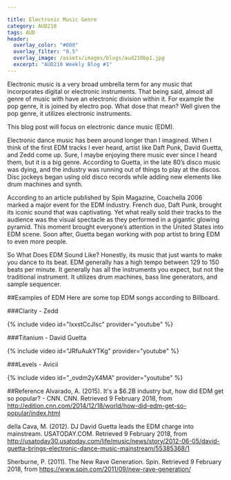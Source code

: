 ```yaml
---

title: Electronic Music Genre
category: AUD210
tags: AUD
header:
  overlay_color: "#000"
  overlay_filter: "0.5"
  overlay_image: /assets/images/blogs/aud210bp1.jpg
  excerpt: "AUD210 Weekly Blog #1"
---
```


Electronic music is a very broad umbrella term for any music that incorporates digital or electronic instruments. That being said, almost all genre of music with have an electronic division within it. For example the pop genre, it is joined by electro pop. What dose that mean? Well given the pop genre, it utilizes electronic instruments. 

This blog post will focus on electronic dance music (EDM).

Electronic dance music has been around longer than I imagined. When I think of the first EDM tracks I ever heard, artist like Daft Punk, David Guetta, and Zedd come up. Sure, I maybe enjoying there music ever since I heard them, but it is a big genre. According to Guetta, in the late 80’s disco music was dying, and the industry was running out of things to play at the discos. Disc jockeys began using old disco records while adding new elements like drum machines and synth. 

According to an article published by Spin Magazine, Coachella 2006 marked a major event for the EDM industry. French duo, Daft Punk, brought its iconic sound that was captivating. Yet what really sold their tracks to the audience was the visual spectacle as they performed in a gigantic glowing pyramid. This moment brought everyone’s attention in the United States into EDM scene. Soon after, Guetta began working with pop artist to bring EDM to even more people. 

So What Does EDM Sound Like?
Honestly, its music that just wants to make you dance to its beat. EDM generally has a high tempo between 129 to 150 beats per minute. It generally has all the instruments you expect, but not the traditional instrument. It utilizes drum machines, bass line generators, and sample sequencer.  

##Examples of EDM
Here are some top EDM songs according to Billboard.

###Clarity - Zedd

{% include video id="IxxstCcJlsc" provider="youtube" %}


###Titanium - David Guetta

{% include video id="JRfuAukYTKg" provider="youtube" %}


###Levels - Avicii

{% include video id="_ovdm2yX4MA" provider="youtube" %}




##Reference
Alvarado, A. (2015). It's a $6.2B industry but, how did EDM get so popular? - CNN. CNN. Retrieved 9 February 2018, from http://edition.cnn.com/2014/12/18/world/how-did-edm-get-so-popular/index.html

della Cava, M. (2012). DJ David Guetta leads the EDM charge into mainstream. USATODAY.COM. Retrieved 9 February 2018, from http://usatoday30.usatoday.com/life/music/news/story/2012-06-05/david-guetta-brings-electronic-dance-music-mainstream/55385368/1

Sherburne, P. (2011). The New Rave Generation. Spin. Retrieved 9 February 2018, from https://www.spin.com/2011/09/new-rave-generation/
